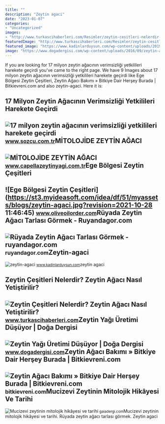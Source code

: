```yaml
---
title: ""
description: "Zeytin agaci"
date: "2023-01-07"
categories:
- "Uncategorized"
images:
- "http://www.turkascihaberleri.com/Resimler/zeytin-cesitleri-nelerdir-zeytin-agaci-nasil-yetistirilir-16.jpg"
featuredImage: "http://www.turkascihaberleri.com/Resimler/zeytin-cesitleri-nelerdir-zeytin-agaci-nasil-yetistirilir-16.jpg"
featured_image: "https://www.kadinlarduysun.com/wp-content/uploads/2019/09/zeytin-agaci.jpg"
image: "https://www.dogadergisi.com/wp-content/uploads/2016/09/zeytin-agaci-tarlasi.jpg"
---
```


If you are looking for 17 milyon zeytin ağacının verimsizliği yetkilileri harekete geçirdi you've came to the right page. We have 9 Images about 17 milyon zeytin ağacının verimsizliği yetkilileri harekete geçirdi like Ege Bölgesi Zeytin Çeşitleri, Zeytin Ağacı Bakımı » Bitkiye Dair Herşey Burada | Bitkievreni.com and also zeytin-agaci. Here it is:

17 Milyon Zeytin Ağacının Verimsizliği Yetkilileri Harekete Geçirdi
-------------------------------------------------------------------

 ![17 milyon zeytin ağacının verimsizliği yetkilileri harekete geçirdi](https://i.sozcucdn.com/wp-content/uploads/2022/03/28/iecrop/zeytin_16_9_1648478440.jpg?w=776&h=436&mode=crop) <small>www.sozcu.com.tr</small>MİTOLOJİDE ZEYTİN AĞACI
-----------------------

 ![MİTOLOJİDE ZEYTİN AĞACI](https://www.capellazeytinyagi.com.tr/Uploads/Blog/MITOLOJIDE-ZEYTIN-AGACI-0466.jpg) <small>www.capellazeytinyagi.com.tr</small>Ege Bölgesi Zeytin Çeşitleri
----------------------------

 ![Ege Bölgesi Zeytin Çeşitleri](https://st3.myideasoft.com/idea/df/51/myassets/blogs/zeytin-agaci.jpg?revision=2021-10-28 11:46:45) <small>www.oliveoilorder.com</small>Rüyada Zeytin Ağacı Tarlası Görmek - Ruyandagor.com
---------------------------------------------------

 ![Rüyada Zeytin Ağacı Tarlası Görmek - ruyandagor.com](https://images.ruyandagor.com/2017/05/zeytin-agaci-tarlasi-gormek-1310.jpg) <small>ruyandagor.com</small>Zeytin-agaci
------------

 ![zeytin-agaci](https://www.kadinlarduysun.com/wp-content/uploads/2019/09/zeytin-agaci.jpg) <small>www.kadinlarduysun.com</small>zeytin agaci

Zeytin Çeşitleri Nelerdir? Zeytin Ağacı Nasıl Yetiştirilir?
-----------------------------------------------------------

 ![Zeytin Çeşitleri Nelerdir? Zeytin Ağacı Nasıl Yetiştirilir?](http://www.turkascihaberleri.com/Resimler/zeytin-cesitleri-nelerdir-zeytin-agaci-nasil-yetistirilir-16.jpg) <small>www.turkascihaberleri.com</small>Zeytin Yağı Üretimi Düşüyor | Doğa Dergisi
------------------------------------------

 ![Zeytin Yağı Üretimi Düşüyor | Doğa Dergisi](https://www.dogadergisi.com/wp-content/uploads/2016/09/zeytin-agaci-tarlasi.jpg) <small>www.dogadergisi.com</small>Zeytin Ağacı Bakımı » Bitkiye Dair Herşey Burada | Bitkievreni.com
------------------------------------------------------------------

 ![Zeytin Ağacı Bakımı » Bitkiye Dair Herşey Burada | Bitkievreni.com](https://bitkievreni.com/wp-content/uploads/2022/06/zeytin-agaci.jpg) <small>bitkievreni.com</small>Mucizevi Zeytinin Mitolojik Hikâyesi Ve Tarihi
----------------------------------------------

 ![Mucizevi zeytinin mitolojik hikâyesi ve tarihi](https://gaiadergi.com/wp-content/uploads/2015/02/Zeytin-agaci.jpg) <small>gaiadergi.com</small>Mucizevi zeytinin mitolojik hikâyesi ve tarihi. Rüyada zeytin ağacı tarlası görmek. Zeytin agaci
